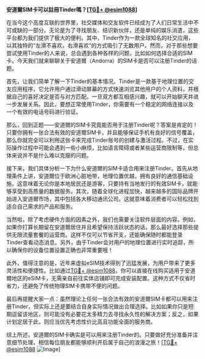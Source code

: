 **安道爾SIM卡可以註冊Tinder嗎？[[TG💪+ @esim1088](https://t.me/s/esim1088)]**

在当今这个高度互联的世界里，社交媒体和交友软件已经成为了人们日常生活中不可或缺的一部分。无论是为了寻找朋友、结识新伙伴，还是单纯的娱乐消遣，这些平台都为我们提供了极大的便利。其中，Tinder作为一款全球知名的社交应用，以其独特的“左滑不喜欢，右滑喜欢”的方式吸引了无数用户。然而，对于那些想要尝试使用Tinder的人来说，总会遇到各种各样的问题，比如如何选择合适的SIM卡。今天我们就来聊聊关于安道爾（Andorra）的SIM卡是否可以注册Tinder的话题。

首先，让我们简单了解一下Tinder的基本情况。Tinder是一款基于地理位置的交友应用程序，它允许用户通过滑动屏幕的方式快速浏览其他用户的个人资料，并根据自己的喜好决定是否与对方匹配。一旦双方都互相感兴趣，就可以开始聊天并进一步发展关系。因此，要想正常使用Tinder，你需要有一个稳定的网络连接以及一个有效的电话号码进行验证。

那么，回到正题——安道爾的SIM卡究竟能否用于注册Tinder呢？答案是肯定的！只要你拥有一张合法有效的安道爾SIM卡，并且能够保证手机有良好的信号覆盖，那么你就完全可以利用这张卡来完成Tinder账号的创建与激活过程。不过，在实际操作过程中可能会遇到一些小麻烦，比如语言障碍或者某些运营商限制等，但总体来说并不是什么难以克服的问题。

接下来，我们具体分析一下为什么安道爾的SIM卡适合用来注册Tinder。首先从地理条件上讲，安道爾位于欧洲心脏地带，地理位置优越，拥有良好的通信基础设施。这意味着无论你是本地居民还是游客，只要持有当地发行的有效SIM卡，就能够享受到高质量的数据服务。其次，随着全球化进程加快，越来越多的国际品牌开始进入安道爾市场，其中包括各大移动通讯公司。这就意味着消费者可以轻松找到适合自己需求的产品和服务。

当然啦，除了考虑硬件方面的因素之外，我们也需要关注软件层面的内容。例如，如果你打算长期留在安道爾居住并且希望保持活跃状态的话，那么最好选择那些提供无限流量套餐的运营商。这样不仅可以节省开支，还能确保随时都能登录Tinder查看动态消息。另外，由于Tinder会对用户的地理位置进行实时追踪，所以确保你的设备位置设置正确也非常重要哦！

此外，值得注意的是，近年来虚拟eSIM技术得到了迅猛发展，为用户带来了更多灵活性和便捷性。比如通过[TG💪+ @esim1088](https://t.me/s/esim1088)，你可以直接在线购买适用于安道爾地区的eSIM卡，无需亲自前往实体店铺即可完成安装配置。这种方式不仅省时省力，还避免了传统物理SIM卡携带不便的问题。

最后再提醒大家一点：虽然理论上任何一张合法有效的安道爾SIM卡都可以用来注册Tinder，但实际上还是要结合自身实际情况做出合理选择。比如如果你只是短期逗留该地区，则可能没有必要花太多精力去寻找永久性的解决方案；反之，如果计划定居于此，则应当优先考虑性价比高且功能全面的服务商。

综上所述，安道爾的SIM卡确实是可以用来注册Tinder的。只要做好充分准备并注意细节处理，相信每位朋友都能够顺利开启属于自己的浪漫之旅！[[TG💪+ @esim1088](https://t.me/s/esim1088) ![Image](https://i.postimg.cc/4NQfJmqS/Snipaste-2025-05-13-00-14-12.png)]